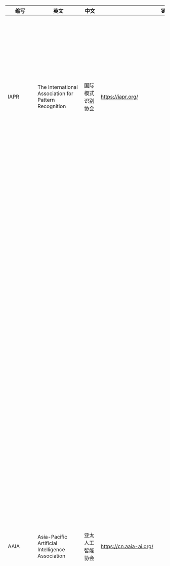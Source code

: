 |  缩写   | 英文  | 中文|    链接|   简介|
|  ----  | ----  |  ----  | ----  |----  |
| IAPR  |The International Association for Pattern Recognition |国际模式识别协会|https://iapr.org/|IAPR 成立于 1978 年，由世界各国模式识别领域的专家和团体组成的国际性学术组织，是模式识别领域最权威的国际性学术组织之一。IAPR Fellow 于 1994 年设立，每两年评选一次，授予模式识别领域的杰出科研工作者及活动组织者。会士选拔过程严格，须有已当选会士进行引荐，且当选率不超过会员总数的千分之 2.5。|
| AAIA  | Asia-Pacific Artificial Intelligence Association |亚太人工智能协会|https://cn.aaia-ai.org/|亚太人工智能学会(Asia-Pacific Artificial Intelligence Association)于2021年在香港注册成立。亚太人工智能学会(AAIA)是由全球1054位院士自愿组成的学术性、非营利性、非政府性组织。亚太人工智能学会(AAIA)的会士来自于斯坦福大学、普林斯顿大学、麻省理工学院、加州理工学院、康奈尔大学、哥伦比亚大学、牛津大学、帝国理工学院、多伦多大学、滑铁卢大学、墨尔本大学、悉尼大学、南洋理工大学、新加坡国立大学、北京大学、清华大学、浙江大学、上海交通大学等大学，以及来自于谷歌、微软、IBM、阿里巴巴、华为、京东等高科技公司的人工智能相关领域的世界顶级科学家。亚太人工智能学会(AAIA)会士包括各国院士(如美国科学院院士、美国工程院院士、欧洲科学院院士、中国科学院院士、中国工程院院士、加拿大工程院院士、英国皇家工程院院士、新加坡工程院院士等)、国际电子电气工程师学会会士(IEEE Fellow)、国际计算机学会会士(ACM Fellow)、国际人工智能促进会会士(AAAI Fellow)、国际模式识别学会会士(IAPR Fellow)等。 亚太人工智能学会(AAIA)旨在建立涵盖广泛人工智能行业，将与人工智能应用相关的科学家和企业家汇聚在一起发展人工智能产业，包括AI海洋产业，AI交通产业、AI计算产业、AI通信产业、AI机器人产业、AI教育产业、AI农业产业、AI金融产业、AI医学产业、AI能源产业等几十个人工智能应用领域。亚太人工智能学会(AAIA)的主要任务是加强全球人工智能领域的科学家和其他领域的科学家通过学术研究、学术交流、科学教育、科技展览、学术会议、学术出版、夏/冬令营等活动促进人工智能的发展和应用。|
|IEEE  |Institute of Electrical and Electronics Engineers  |电气电子工程师学会  | https://www.ieee.org/ | 建立于1963年1月1日的国际性电子技术与电子工程师协会，亦是世界上最大的专业技术组织之一，拥有来自175个国家的42万会员。<br>除设立于美国纽约市的总部以外，亦在全球150多个国家拥有分会，并且还有35个专业学会及2个联合会。其每年均会发表多种杂志、学报、书籍，亦举办至少300次的专业会议。<br>目前IEEE在工业界所定义的标准有着极大的影响。<br>IEEE定位在“科学和教育，并直接面向电子电气工程、通讯、计算机工程、计算机科学理论和原理研究的组织，以及相关工程分支的艺术和科学”。为了实现这一目标，IEEE承担着多个科学期刊和会议组织者的角色。它也是一个广泛的工业标准开发者，主要领域包括电能、能源、生物技术和保健、信息技术、信息安全、通讯、消费电子、运输、航天技术和纳米技术。在教育领域IEEE积极发展和参与，例如在高等院校推行电子工程课程的学校授权体制。<br>IEEE制定了全世界电子和电气还有计算机科学领域30%的文献，另外它还制定了超过900个现行工业标准。每年它还发起或者合作举办超过300次国际技术会议。IEEE由37个协会组成，还组织了相关的专门技术领域，每年本地组织有规律的召开超过300次会议。IEEE出版广泛的同级评审期刊，是主要的国际标准机构（900现行标准，700研发中标准）。<br>IEEE大多数成员是电子工程师，计算机工程师和计算机科学家，不过因为组织广泛的兴趣也吸引了其它学科的工程师（例如：机械工程、土木工程、生物、物理和数学）。<br>IEEE坐落于美国纽约州，1963年由无线电工程师协会（IRE，创立于1912年）和美国电气工程师协会（AIEE，创建于1884年）合并而成，它有一个区域和技术互为补充的组织结构，以地理位置或者技术中心作为组织单位（例如IEEE 费城分会和IEEE计算机协会）。它管理着推荐规则和执行计划的分散组织（例如IEEE-USA明确服务于美国的成员、专业人士和公众）。 |
| IEEE TKDE | IEEE Transactions on Knowledge and Data Engineering | IEEE知识与数据工程汇刊 | https://ieeexplore.ieee.org/xpl/RecentIssue.jsp?punumber=69 |IEEE 知识和数据工程学报的范围包括计算机科学、人工智能、电气工程、计算机工程和其他适当领域的知识和数据工程方面。本次交易提供了一个国际和跨学科论坛，以交流知识和数据工程新发展的结果以及这些想法在硬件和软件方面的可行性研究。将涵盖的具体领域如下： 知识和数据工程的领域和领域： （a） 基于知识和专家的系统的知识和数据工程方面， （b） 与知识和数据管理有关的人工智能技术， （c） 知识和数据工程工具和技术， （d） 分布式知识库和数据库处理， （e） 实时知识库和数据库， （f） 基于知识和数据的系统的架构， （g） 数据管理方法， （h） 数据库设计和建模， （一） 查询、设计和实现语言， （j） 完整性、安全性和容错能力， （k） 分布式数据库控制， （l） 统计数据库， （m） 这些系统的系统集成和建模， （n） 这些系统的算法， （o） 这些算法的性能评价， （p） 这些系统的数据通信方面， （q） 这些系统的应用。  |
|IEEE TMM|IEEE Transactions on Multimedia|IEEE多媒体汇刊|https://ieeexplore.ieee.org/xpl/RecentIssue.jsp?punumber=6046|IEEE多媒体学报的范围是多媒体技术和多媒体应用研究的各个方面，包括但不限于电路，网络，信号处理，系统，软件和系统集成，如赞助商感兴趣的领域所代表。|
|IEEE TCSVT|IEEE Transactions on Circuits and Systems for Video Technology|IEEE视频技术电路与系统汇刊|https://ieeexplore.ieee.org/xpl/RecentIssue.jsp?punumber=76|IEEE Transactions on Circuit and Systems for Video Technology （TCSVT） 涵盖了所有视频技术的电路和系统方面。鼓励在TCSVT上发表具有电路和系统视角的一般，理论和应用导向的论文，或与图像/视频采集，表示，演示和显示相关的论文;处理、过滤和转换;分析和综合;学习和理解;压缩、传输、通信和联网;存储、检索、索引和搜索;和/或硬件和软件设计和实施。|
| ACM | Association for Computing Machinery |计算机协会  | https://www.acm.org/ | 一个世界性的计算机从业员专业组织，创立于1947年，是世界上第一个科学性及教育性计算机学会，亦是现时全球最大的计算机相关学会[1]。ACM每年都出版大量计算机科学的专门期刊，并就每项专业设有兴趣小组。兴趣小组每年亦会在全世界（但主要在美国）举办世界性讲座及会谈，以供各会员分享他们的研究成果。近年ACM积极开拓网上学习的渠道，以供会员在工作之余或家中提升自己的专业技能。截止20世纪末，ACM在全球拥有75,000个以上的成员，包括遍及学术界、工业、研究和政府领域的学生和计算机专业人员。成员的最高荣誉是会士（Fellow）。<br>ACM通过它的35个特别兴趣组（Special Interest Group，SIG）提供特殊的技术信息和服务。这些特别兴趣组集中于计算机学科的多种专业，如计算机系统结构专业组（computer architecture，SIGARCH）和计算机图形与互动技术专业组（computer graphics and interactive techniques，SIGGRAPH）。这些特别兴趣组中有不少是跨学科的，适合计算机行业以外的人员。例如有不少艺术家参与到图形互动小组中。<br>ACM通过支持全球700个以上的专业和学生组织，为当地和地区团体提供服务。其中约有20%不在美国境内。这些组织为专业人士提供服务，搜集信息，准备讲座，组织研讨会和竞赛。<br>ACM主要成员刊物是ACM通讯，刊有一些广泛兴趣的文章，并对每月不同的热点问题展开讨论。ACM也出版了不少获得业内认可的期刊，这些期刊覆盖了计算机领域相当广泛的领域。<br>ACM主办了8个主要奖项，来表彰计算机领域的技术和专业成就。最高奖项为图灵奖（Turing Award），常被形容为计算机领域的诺贝尔奖。 |
| ACM TOMM | ACM Transactions on Multimedia Computing, Communications, and Applications | ACM多媒体计算、通信与应用汇刊 | https://dl.acm.org/journal/tomm | ACM Transactions on Multimedia Computing， Communications and Applications （TOMM） 专注于多媒体计算（I/O 设备、操作系统、存储系统、流媒体中间件、连续媒体表示、媒体编码、媒体处理等）、多媒体通信（实时协议、端到端流媒体、资源分配、组播协议等）和多媒体应用（数据库、分布式协作、视频会议、3D 虚拟） 环境等）。<br>2014年5月23日，ACM TOMCCAP将其首字母缩略词更改为ACM TOMM。这一首字母缩略词的变化是期刊编辑委员会和SIGMM成员之间广泛讨论的结果，可追溯到2011年。此次更名强调了与ACM多媒体会议（ACMMM）的持续密切合作。 |
|ICME|IEEE International Conference on Multimedia and Expo|IEEE多媒体与博览会国际会议|https://ieeexplore.ieee.org/xpl/conhome/1000477/all-proceedings|ICME是IEEE的旗舰年会之一，也是计算机多媒体领域最重要的国际会议之一。IEEE ICME 是计算机多媒体领域最重要的国际会议之一，至今已连续举办20届，涵盖文本分析、图形图像、视频、语音音频等多媒体数据的处理、传输、分析与应用等主题。大会最佳论文奖是计算机多媒体学术界的顶级奖项之一，该奖项由国际电气与电子工程师学会IEEE设立，评审人综合考虑论文的创新性、专业性、应用价值等方面，授予投稿论文中表现突出的工作。|
|NeurIPS、NIPS|Conference on Neural Information Processing Systems|神经信息处理系统大会|https://nips.cc/|机器学习和计算神经科学领域的学术会议，每年12月举行|
